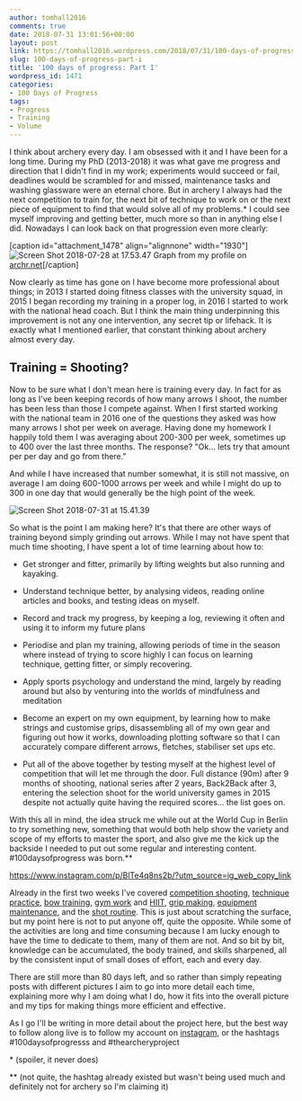 ```yaml
---
author: tomhall2016
comments: true
date: 2018-07-31 13:01:56+00:00
layout: post
link: https://tomhall2016.wordpress.com/2018/07/31/100-days-of-progress-part-i/
slug: 100-days-of-progress-part-i
title: '100 days of progress: Part I'
wordpress_id: 1471
categories:
- 100 Days of Progress
tags:
- Progress
- Training
- Volume
---
```


I think about archery every day. I am obsessed with it and I have been for a long time. During my PhD (2013-2018) it was what gave me progress and direction that I didn't find in my work; experiments would succeed or fail, deadlines would be scrambled for and missed, maintenance tasks and washing glassware were an eternal chore. But in archery I always had the next competition to train for, the next bit of technique to work on or the next piece of equipment to find that would solve all of my problems.* I could see myself improving and getting better, much more so than in anything else I did. Nowadays I can look back on that progression even more clearly:

[caption id="attachment_1478" align="alignnone" width="1930"]![Screen Shot 2018-07-28 at 17.53.47](https://tomhall2016.files.wordpress.com/2018/07/screen-shot-2018-07-28-at-17-53-47.png) Graph from my profile on [archr.net](http://archr.net)[/caption]

Now clearly as time has gone on I have become more professional about things; in 2013 I started doing fitness classes with the university squad, in 2015 I began recording my training in a proper log, in 2016 I started to work with the national head coach. But I think the main thing underpinning this improvement is not any one intervention, any secret tip or lifehack. It is exactly what I mentioned earlier, that constant thinking about archery almost every day.


## Training = Shooting?


Now to be sure what I don't mean here is training every day. In fact for as long as I've been keeping records of how many arrows I shoot, the number has been less than those I compete against. When I first started working with the national team in 2016 one of the questions they asked was how many arrows I shot per week on average. Having done my homework I happily told them I was averaging about 200-300 per week, sometimes up to 400 over the last three months. The response? "Ok... lets try that amount per per day and go from there."

And while I have increased that number somewhat, it is still not massive, on average I am doing 600-1000 arrows per week and while I might do up to 300 in one day that would generally be the high point of the week.

![Screen Shot 2018-07-31 at 15.41.39](https://tomhall2016.files.wordpress.com/2018/07/screen-shot-2018-07-31-at-15-41-39.png)

So what is the point I am making here? It's that there are other ways of training beyond simply grinding out arrows. While I may not have spent that much time shooting, I have spent a lot of time learning about how to:



	
  * Get stronger and fitter, primarily by lifting weights but also running and kayaking.

	
  * Understand technique better, by analysing videos, reading online articles and books, and testing ideas on myself.

	
  * Record and track my progress, by keeping a log, reviewing it often and using it to inform my future plans

	
  * Periodise and plan my training, allowing periods of time in the season where instead of trying to score highly I can focus on learning technique, getting fitter, or simply recovering.

	
  * Apply sports psychology and understand the mind, largely by reading around but also by venturing into the worlds of mindfulness and meditation

	
  * Become an expert on my own equipment, by learning how to make strings and customise grips, disassembling all of my own gear and figuring out how it works, downloading plotting software so that I can accurately compare different arrows, fletches, stabiliser set ups etc.

	
  * Put all of the above together by testing myself at the highest level of competition that will let me through the door. Full distance (90m) after 9 months of shooting, national series after 2 years, Back2Back after 3, entering the selection shoot for the world university games in 2015 despite not actually quite having the required scores... the list goes on.


With this all in mind, the idea struck me while out at the World Cup in Berlin to try something new, something that would both help show the variety and scope of my efforts to master the sport, and also give me the kick up the backside I needed to put out some regular and interesting content. #100daysofprogress was born.**

https://www.instagram.com/p/BlTe4q8ns2b/?utm_source=ig_web_copy_link

Already in the first two weeks I've covered [competition shooting](https://www.instagram.com/p/BlWK8P1nckj/?utm_source=ig_web_copy_link), [technique practice](https://www.instagram.com/p/Bld71h6Hod8/?utm_source=ig_web_copy_link), [bow training](https://www.instagram.com/p/Blv4SZbH_MT/?utm_source=ig_web_copy_link), [gym work](https://www.instagram.com/p/BllA0Ydg3Hk/?utm_source=ig_web_copy_link) and [HIIT](https://www.instagram.com/p/Blx_hNGHJaI/?utm_source=ig_web_copy_link), [grip making](https://www.instagram.com/p/Bln1isgnke6/?utm_source=ig_web_copy_link), [equipment maintenance](https://www.instagram.com/p/BljL0NVnpdm/?utm_source=ig_web_copy_link), and the [shot routine](https://www.instagram.com/p/BlthoDCHzri/?utm_source=ig_web_copy_link). This is just about scratching the surface, but my point here is not to put anyone off, quite the opposite. While some of the activities are long and time consuming because I am lucky enough to have the time to dedicate to them, many of them are not. And so bit by bit, knowledge can be accumulated, the body trained, and skills sharpened, all by the consistent input of small doses of effort, each and every day.

There are still more than 80 days left, and so rather than simply repeating posts with different pictures I aim to go into more detail each time, explaining more why I am doing what I do, how it fits into the overall picture and my tips for making things more efficient and effective.

As I go I'll be writing in more detail about the project here, but the best way to follow along live is to follow my account on [instagram](https://www.instagram.com/tom_hall_archery/), or the hashtags #100daysofprogresss and #thearcheryproject

* (spoiler, it never does)

** (not quite, the hashtag already existed but wasn't being used much and definitely not for archery so I'm claiming it)
